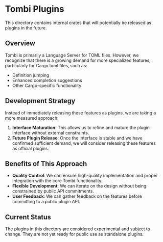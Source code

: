 # Tombi Plugins

This directory contains internal crates that will potentially be released as plugins in the future.

## Overview

Tombi is primarily a Language Server for TOML files. However, we recognize that there is a growing demand for more specialized features, particularly for Cargo.toml files, such as:
- Definition jumping
- Enhanced completion suggestions
- Other Cargo-specific functionality

## Development Strategy

Instead of immediately releasing these features as plugins, we are taking a more measured approach:

1. **Interface Maturation**: This allows us to refine and mature the plugin interface without external constraints.
2. **Future Plugin Release**: Once the interface is stable and we have confirmed sufficient demand, we will consider releasing these features as official plugins.

## Benefits of This Approach

- **Quality Control**: We can ensure high-quality implementation and proper integration with the core Tombi functionality.
- **Flexible Development**: We can iterate on the design without being constrained by public API commitments.
- **User Feedback**: We can gather feedback on the features before committing to a public plugin API.

## Current Status

The plugins in this directory are considered experimental and subject to change. They are not yet ready for public use as standalone plugins.
